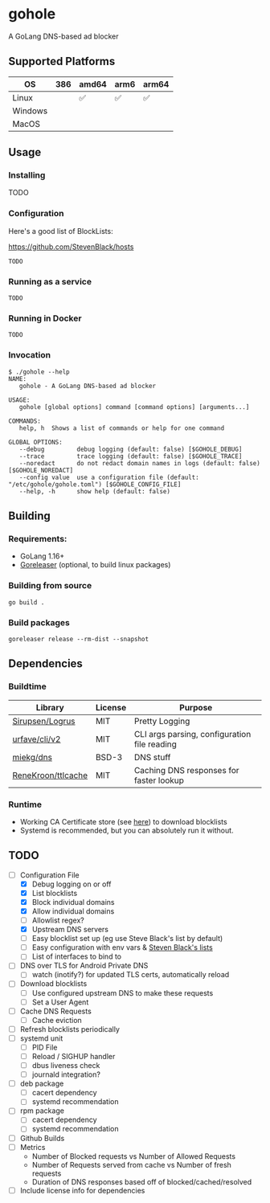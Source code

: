 # gohole
A GoLang DNS-based ad blocker

## Supported Platforms

| OS      | 386 | amd64 | arm6 | arm64 |
| ---     | --- | ----  | ---  | ----  |
| Linux   |     | ✅     | ✅    | ✅     |
| Windows |     |       |      |       |
| MacOS   |     |       |      |       |

## Usage
### Installing
TODO

### Configuration
Here's a good list of BlockLists:

https://github.com/StevenBlack/hosts
```
TODO
```

### Running as a service
```shell
TODO
```

### Running in Docker
```shell
TODO
```

### Invocation
```text
$ ./gohole --help
NAME:
   gohole - A GoLang DNS-based ad blocker

USAGE:
   gohole [global options] command [command options] [arguments...]

COMMANDS:
   help, h  Shows a list of commands or help for one command

GLOBAL OPTIONS:
   --debug         debug logging (default: false) [$GOHOLE_DEBUG]
   --trace         trace logging (default: false) [$GOHOLE_TRACE]
   --noredact      do not redact domain names in logs (default: false) [$GOHOLE_NOREDACT]
   --config value  use a configuration file (default: "/etc/gohole/gohole.toml") [$GOHOLE_CONFIG_FILE]
   --help, -h      show help (default: false)
```

## Building
### Requirements:
- GoLang 1.16+
- [Goreleaser](https://goreleaser.com/) (optional, to build linux packages)

### Building from source
```shell
go build .
```

### Build packages
```
goreleaser release --rm-dist --snapshot
```


## Dependencies
### Buildtime
| Library                                                     | License | Purpose                                      |
| -------                                                     | ------- | -------                                      |
| [Sirupsen/Logrus](https://github.com/Sirupsen/logrus)       | MIT     | Pretty Logging                               |
| [urfave/cli/v2]("https://github.com/urfave/cli/v2")         | MIT     | CLI args parsing, configuration file reading |
| [miekg/dns](https://github.com/miekg/dns)                   | BSD-3   | DNS stuff                                    |
| [ReneKroon/ttlcache](https://github.com/ReneKroon/ttlcache) | MIT     | Caching DNS responses for faster lookup      |


### Runtime
- Working CA Certificate store (see [here](https://stackoverflow.com/a/40051432)) to download blocklists
- Systemd is recommended, but you can absolutely run it without.

## TODO
- [ ] Configuration File
  - [x] Debug logging on or off
  - [x] List blocklists
  - [x] Block individual domains
  - [x] Allow individual domains
  - [ ] Allowlist regex?
  - [x] Upstream DNS servers
  - [ ] Easy blocklist set up (eg use Steve Black's list by default)
  - [ ] Easy configuration with env vars & [Steven Black's lists](https://github.com/StevenBlack/hosts)
  - [ ] List of interfaces to bind to
- [ ] DNS over TLS for Android Private DNS
  - [ ] watch (inotify?) for updated TLS certs, automatically reload
- [ ] Download blocklists
  - [ ] Use configured upstream DNS to make these requests 
  - [ ] Set a User Agent
- [ ] Cache DNS Requests
  - [ ] Cache eviction
- [ ] Refresh blocklists periodically
- [ ] systemd unit
  - [ ] PID File
  - [ ] Reload / SIGHUP handler
  - [ ] dbus liveness check
  - [ ] journald integration?
- [ ] deb package
  - [ ] cacert dependency
  - [ ] systemd recommendation
- [ ] rpm package
  - [ ] cacert dependency
  - [ ] systemd recommendation
- [ ] Github Builds
- [ ] Metrics
  - Number of Blocked requests vs Number of Allowed Requests
  - Number of Requests served from cache vs Number of fresh requests
  - Duration of DNS responses based off of blocked/cached/resolved
- [ ] Include license info for dependencies